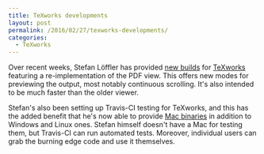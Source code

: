 ```yaml
---
title: TeXworks developments
layout: post
permalink: /2016/02/27/texworks-developments/
categories:
  - TeXworks
---
```

Over recent weeks, Stefan Löffler has provided [new builds](https://drive.google.com/folderview?id=0B5iVT8Q7W44pNDlQVm9uRGpEWHc&amp;tid=0B5iVT8Q7W44pMkNLblFjUzdQUVE) for [TeXworks](https://tug.org/texworks/)
featuring a re-implementation of the PDF view. This offers
new modes for previewing the output, most notably continuous scrolling.
It's also intended to be much faster than the older viewer.

Stefan's also been setting up Travis-CI testing for TeXworks, and this
has the added benefit that he's now able to provide [Mac binaries](https://bintray.com/stloeffler/generic/Latest-TeXworks-Mac/_latestVersion) in addition
to Windows and Linux ones. Stefan himself doesn't have a Mac for testing
them, but Travis-CI can run automated tests. Moreover, individual users
can grab the burning edge code and use it themselves.
